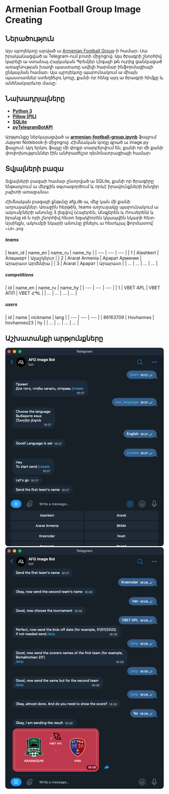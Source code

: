 # Armenian Football Group Image Creating
## Ներածություն
Այս պրոյեկտը արված ա [Armenian Football Group](https://t.me/armfootballgroup)-ի համար։ Սա իրականացված ա Telegram-ում բոտի միջոցով։ Այս ծրագրի շնորհիվ կարելի ա ստանալ Հայկական Պրեմյեր Լիգայի թե ուրից ցանկացած առաջնության խաղի պաստառը ավելի հարմար ինֆորմացիայի ընկալման համար։
Այս պրոյեկտը պարունակում ա միայն պաստառներ ստեղծելու կոդը, քանի որ հենց այդ ա ծրագրի հիմքը և անենակարևոր մասը։

## Նախադրյալները
* **[Python 3](https://www.python.org/downloads/)**
* **[Pillow (PIL)](https://pillow.readthedocs.io/en/stable/)**
* **[SQLite](https://docs.python.org/3/library/sqlite3.html)**
* **[pyTelegramBotAPI](https://github.com/eternnoir/pyTelegramBotAPI)**

Արթյունքը ներկայացված ա **[armenian-football-group.ipynb](armenian-football-group.ipynb)** ֆայլում Jupyrer Notebook-ի միջոցով։ Հիմնական կոդը գրած ա image.py ֆայլում։ Այդ երկու ֆայլը մի փոքր տարբերվում են, քանի որ մի քանի փոփոխություններ էին անհրաժեշտ դեմոնստրացիայի համար։

## Տվյալների բազա
Տվյալների բազաի համար ընտրված ա SQLite, քանի որ ծրագիրը ենթադրում ա մերքին օգտագործում և որևէ իրավունքների խնդիր չպիտի առաջանա։

Հիմնական բազայի քնթւնը afg.db ա, մեջ կան մի քանի աղուսյակներ։ Առաջին հերթին, teams աղուսյակը պարունակում ա ակումբների անունը 3 լեզվով (Հայերեն, Անգլերեն և Ռուսերեն) և իրանց id-ն որի շնորհիվ հետո եզակիորեն կկապվեն նկարի հետ։ Այսինքն, ակումբի նկարի անունը լինելու ա հետևյալ ֆորմատով՝ `«id».png `

##### teams


| team_id  | name_en | name_ru | name_hy |
| --- | --- | --- |
| 1 | Alashkert | Алашкерт | Ալաշկերտ |
| 2 | Ararat Armenia | Арарат Армения | Արարատ Արմենիա |
| 3 | Ararat | Арарат | Արարատ |
| ... | ... | ... | ... |

##### competitions


| id  | name_en | name_ru | name_hy |
| --- | --- | --- |
| 1 | VBET APL | VBET АПЛ | VBET ՀՊԼ |
| ... | ... | ... | ... |

##### users


| id  | name | nickname | lang |
| --- | --- | --- |
| 86163709 | Hovhannes | hovhannes23 | hy |
| ... | ... | ... | ... |

## Աշխատանքի արթյունքները
![Figure 1](https://github.com/hovik23/armenian-football-group/blob/master/data/results/1.png "Figure 1")
![Figure 2](https://github.com/hovik23/armenian-football-group/blob/master/data/results/2.png "Figure 2")